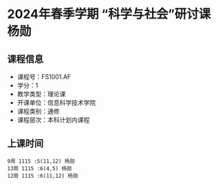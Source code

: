 # 2024年春季学期 “科学与社会”研讨课 杨勋






## 课程信息

- 课程号：FS1001.AF
- 学分：1
- 教学类型：理论课
- 开课单位：信息科学技术学院
- 课程类别：通修
- 课程层次：本科计划内课程

## 上课时间

```
9周 1115 :5(11,12) 杨勋
13周 1115 :6(4,5) 杨勋
12周 1115 :6(11,12) 杨勋
```

